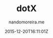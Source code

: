 ---
title: "dotX"
github: https://github.com/nandomoreirame/dotX
demo: https://nandomoreirame.github.io/dotX/
author: nandomoreira.me

ssg:
  - Jekyll
cms:
  - No Cms
date: 2015-12-20T16:11:01Z
github_branch: master
description: "💎 Simple & Beautiful Jekyll theme"
---